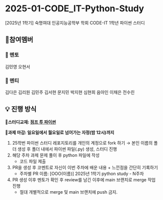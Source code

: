 # 2025-01-CODE_IT-Python-Study
[2025년 1학기] 숙명여대 인공지능공학부 학회 CODE-IT 1학년 파이썬 스터디

## 👥참여멤버
### 🌳 멘토 <br/>
김민영 오현서

### 🌱 멘티 <br/>
김다은 김리원 김민주 김서현 문지민 박지현 심현희 음아인 이채은 전수린

## 💡 진행 방식
📍**스터디교재: [점프 투 파이썬](https://wikidocs.net/book/1)**

📍**과제 마감: 일요일에서 월요일로 넘어가는 자정(밤 12시)까지**

1.  25학번 파이썬 스터디 레포지토리를 개인의 계정으로 fork 하기
    → 본인 이름의 폴더 생성 후 폴더 내에서 파이썬 파일(.py) 생성, 스터디 진행
2.  해당 주차 과제 문제 풀이 후 python 파일에 작성
    -   코드 파일 제출
3.  PR을 생성 후 코멘트로 자신이 이번 주차에 배운 내용 + 느낀점을 간단히 기록하기
    -   주차별 PR 이름: [OOO(이름)] 2025년 1학기 python study - N주차
4. PR 생성 이후 멘토가 확인 후 review를 남긴 이후에 main 브랜치로 merge 작업 진행
    - 절대 개별적으로 merge 및 main 브랜치에 push 금지. 
